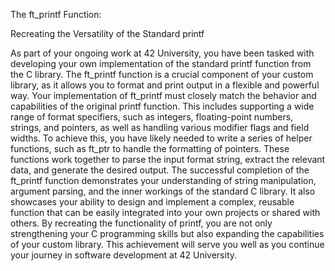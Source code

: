 The ft_printf Function:

Recreating the Versatility of the Standard printf

As part of your ongoing work at 42 University, you have been tasked with developing your own implementation of the standard printf function from the C library.
The ft_printf function is a crucial component of your custom library, as it allows you to format and print output in a flexible and powerful way.
Your implementation of ft_printf must closely match the behavior and capabilities of the original printf function. This includes supporting a wide range of format specifiers, such as integers, floating-point numbers, strings, and pointers, as well as handling various modifier flags and field widths.
To achieve this, you have likely needed to write a series of helper functions, such as ft_ptr to handle the formatting of pointers.
These functions work together to parse the input format string, extract the relevant data, and generate the desired output.
The successful completion of the ft_printf function demonstrates your understanding of string manipulation, argument parsing,
and the inner workings of the standard C library. It also showcases your ability to design and implement a complex,
reusable function that can be easily integrated into your own projects or shared with others.
By recreating the functionality of printf, you are not only strengthening your C programming skills but also expanding the capabilities of your custom library.
This achievement will serve you well as you continue your journey in software development at 42 University.
